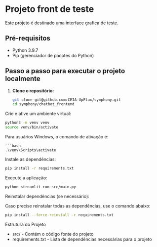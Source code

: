 # Projeto front de teste

Este projeto é destinado uma interface grafica de teste.

## Pré-requisitos

- Python 3.9.7
- Pip (gerenciador de pacotes do Python)

## Passo a passo para executar o projeto localmente

1. **Clone o repositório:**

   ```bash
   git clone git@github.com:CEIA-UpFlux/symphony.git
   cd symphony/chatbot_frontend
   ```
   
Crie e ative um ambiente virtual:

```bash
python3 -m venv venv
source venv/bin/activate
```
Para usuários Windows, o comando de ativação é:
```
```bash
.\venv\Scripts\activate
```
Instale as dependências:

```bash
pip install -r requirements.txt
```
Execute a aplicação:

```bash
python streamlit run src/main.py
```
Reinstalar dependências (se necessário):

Caso precise reinstalar todas as dependências, use o comando abaixo:

```bash
pip install --force-reinstall -r requirements.txt
```
Estrutura do Projeto
- src/ - Contém o código fonte do projeto
- requirements.txt - Lista de dependências necessárias para o projeto
